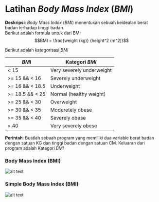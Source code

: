 # Latihan *Body Mass Index* (*BMI*)

**Deskripsi**: *Body Mass Index* (*BMI*) menentukan sebuah keidealan berat badan terhadap tinggi badan.<br>
Berikut adalah formula untuk dari BMI
$$BMI = \frac{weight (kg)} {height^2 (m^2)}$$

Berikut adalah kategorisasi *BMI*

| *BMI* | Kategori *BMI* |
|-------|----------------|
| < 15 | Very severely underweight |
| >= 15 && < 16 | Severely underweight |
| >= 16 && < 18.5 | Underweight |
| >= 18.5 && < 25 | Normal (healthy weight) |
| >= 25 && < 30 | Overweight |
| >= 30 && < 35 | Moderetely obese |
| >= 35 && < 40 | Severely obese |
| > 40 | Very severely obese |

**Perintah**: Buatlah sebuah program yang memiliki dua variable berat badan dengan satuan KG dan tinggi badan dengan satuan CM. Keluaran dari program adalah Kategori *BMI*

### Body Mass Index (BMI)

![alt text](https://github.com/Bunny4teen/Digital-Talent/blob/master/Python/Tugas%201%20BMI/images/main.png "Screenshoot main.py")

### Simple Body Mass Index (BMI)

![alt text](https://github.com/Bunny4teen/Digital-Talent/blob/master/Python/Tugas%201%20BMI/images/simple.png "Screenshoot simple.py")
